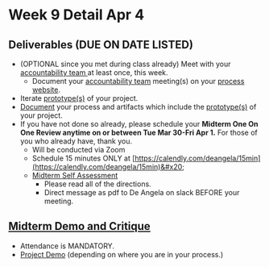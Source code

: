 # Week 9 Detail Apr 4

## Deliverables (DUE ON DATE LISTED)

* (OPTIONAL since you met during class already) Meet with your [accountability team ](../assignments/accountability\_partner.md)at least once, this week.&#x20;
  * Document your [accountability team](../assignments/accountability\_partner.md) meeting(s) on your [process website](../website.md).
* Iterate [prototype(s)](../project\_plan/) of your project.
* [Document](../website.md) your process and artifacts which include the [prototype(s)](../project\_plan/) of your project.
* If you have not done so already, please schedule your **Midterm One On One Review anytime on or between Tue Mar 30-Fri Apr 1.** For those of you who already have, thank you.
  * Will be conducted via Zoom
  * Schedule 15 minutes ONLY at [https://calendly.com/deangela/15min](https://calendly.com/deangela/15min)&#x20;
  * [Midterm Self Assessment](../end\_of\_semester\_deliverables/midterm\_self\_assessment.md)&#x20;
    * Please read all of the directions.&#x20;
    * Direct message as pdf to De Angela on slack BEFORE your meeting.

## [**Midterm Demo and Critique**](../critiques-demos-presentations-and-exhibition/midterm-project-demo-instructions.md)&#x20;

* Attendance is MANDATORY.
* [Project Demo](../critiques-demos-presentations-and-exhibition/project\_demo.md) (depending on where you are in your process.)

